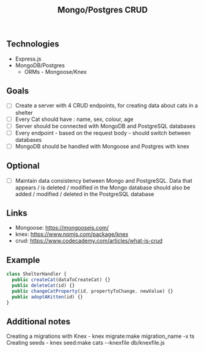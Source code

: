 <h2 align="center">Mongo/Postgres CRUD</h2>

<br>

## Technologies

- Express.js
- MongoDB/Postgres
  - ORMs - Mongoose/Knex

## Goals

- [ ] Create a server with 4 CRUD endpoints, for creating data about cats in a shelter
- [ ] Every Cat should have : name, sex, colour, age
- [ ] Server should be connected with MongoDB and PostgreSQL databases
- [ ] Every endpoint - based on the request body - should switch between databases
- [ ] MongoDB should be handled with Mongoose and Postgres with knex

## Optional

- [ ] Maintain data consistency between Mongo and PostgreSQL. Data that appears / is deleted / modified in the Mongo database should also be added / modified / deleted in the PostgreSQL database

## Links

- Mongoose: https://mongoosejs.com/
- knex: https://www.npmjs.com/package/knex
- crud: https://www.codecademy.com/articles/what-is-crud

## Example

```typescript
class ShelterHandler {
  public createCat(dataToCreateCat) {}
  public deleteCat(id) {}
  public changeCatProperty(id, propertyToChange, newValue) {}
  public adoptAKitten(id) {}
}
```

## Additional notes

Creating a migrations with Knex - knex migrate:make migration_name -x ts
Creating seeds - knex seed:make cats --knexfile db/knexfile.js
